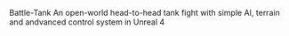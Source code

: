 Battle-Tank
An open-world head-to-head tank fight with simple AI, terrain and andvanced control system in Unreal 4
